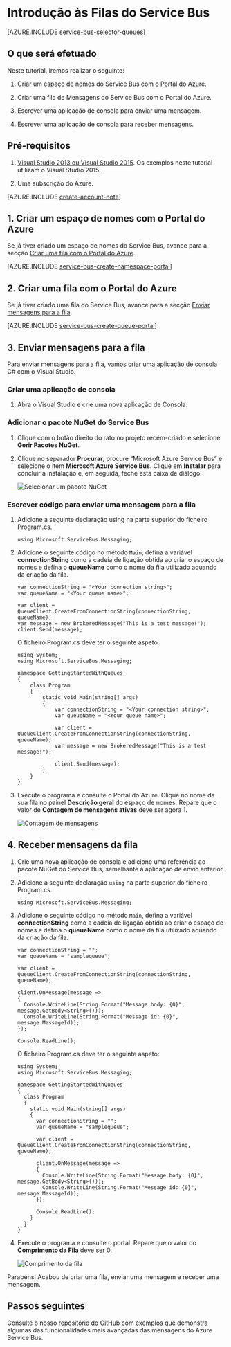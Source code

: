 <properties
    pageTitle="Introdução às filas do Service Bus | Microsoft Azure"
    description="Como escrever uma aplicação de consola C# para as mensagens do Service Bus"
    services="service-bus-messaging"
    documentationCenter=".net"
    authors="jtaubensee"
    manager="timlt"
    editor=""/>

<tags
    ms.service="service-bus-messaging"
    ms.devlang="tbd"
    ms.topic="hero-article"
    ms.tgt_pltfrm="dotnet"
    ms.workload="na"
    ms.date="08/23/2016"
    ms.author="jotaub;sethm"/>


# Introdução às Filas do Service Bus

[AZURE.INCLUDE [service-bus-selector-queues](../../includes/service-bus-selector-queues.md)]

## O que será efetuado

Neste tutorial, iremos realizar o seguinte:

1. Criar um espaço de nomes do Service Bus com o Portal do Azure.

2. Criar uma fila de Mensagens do Service Bus com o Portal do Azure.

3. Escrever uma aplicação de consola para enviar uma mensagem.

4. Escrever uma aplicação de consola para receber mensagens.

## Pré-requisitos

1. [Visual Studio 2013 ou Visual Studio 2015](http://www.visualstudio.com). Os exemplos neste tutorial utilizam o Visual Studio 2015.

2. Uma subscrição do Azure.

[AZURE.INCLUDE [create-account-note](../../includes/create-account-note.md)]

## 1. Criar um espaço de nomes com o Portal do Azure

Se já tiver criado um espaço de nomes do Service Bus, avance para a secção [Criar uma fila com o Portal do Azure](#2-create-a-queue-using-the-azure-portal).

[AZURE.INCLUDE [service-bus-create-namespace-portal](../../includes/service-bus-create-namespace-portal.md)]

## 2. Criar uma fila com o Portal do Azure

Se já tiver criado uma fila do Service Bus, avance para a secção [Enviar mensagens para a fila](#3-send-messages-to-the-queue).

[AZURE.INCLUDE [service-bus-create-queue-portal](../../includes/service-bus-create-queue-portal.md)]

## 3. Enviar mensagens para a fila

Para enviar mensagens para a fila, vamos criar uma aplicação de consola C# com o Visual Studio.

### Criar uma aplicação de consola

1. Abra o Visual Studio e crie uma nova aplicação de Consola.

### Adicionar o pacote NuGet do Service Bus

1. Clique com o botão direito do rato no projeto recém-criado e selecione **Gerir Pacotes NuGet**.

2. Clique no separador **Procurar**, procure “Microsoft Azure Service Bus” e selecione o item **Microsoft Azure Service Bus**. Clique em **Instalar** para concluir a instalação e, em seguida, feche esta caixa de diálogo.

    ![Selecionar um pacote NuGet][nuget-pkg]

### Escrever código para enviar uma mensagem para a fila

1. Adicione a seguinte declaração using na parte superior do ficheiro Program.cs.

    ```
    using Microsoft.ServiceBus.Messaging;
    ```
    
2. Adicione o seguinte código no método `Main`, defina a variável **connectionString** como a cadeia de ligação obtida ao criar o espaço de nomes e defina o **queueName** como o nome da fila utilizado aquando da criação da fila.

    ```
    var connectionString = "<Your connection string>";
    var queueName = "<Your queue name>";
  
    var client = QueueClient.CreateFromConnectionString(connectionString, queueName);
    var message = new BrokeredMessage("This is a test message!");
    client.Send(message);
    ```

    O ficheiro Program.cs deve ter o seguinte aspeto.

    ```
    using System;
    using Microsoft.ServiceBus.Messaging;

    namespace GettingStartedWithQueues
    {
        class Program
        {
            static void Main(string[] args)
            {
                var connectionString = "<Your connection string>";
                var queueName = "<Your queue name>";

                var client = QueueClient.CreateFromConnectionString(connectionString, queueName);
                var message = new BrokeredMessage("This is a test message!");

                client.Send(message);
            }
        }
    }
    ```
  
3. Execute o programa e consulte o Portal do Azure. Clique no nome da sua fila no painel **Descrição geral** do espaço de nomes. Repare que o valor de **Contagem de mensagens ativas** deve ser agora 1.
    
      ![Contagem de mensagens][queue-message]
    
## 4. Receber mensagens da fila

1. Crie uma nova aplicação de consola e adicione uma referência ao pacote NuGet do Service Bus, semelhante à aplicação de envio anterior.

2. Adicione a seguinte declaração `using` na parte superior do ficheiro Program.cs.
  
    ```
    using Microsoft.ServiceBus.Messaging;
    ```
  
3. Adicione o seguinte código no método `Main`, defina a variável **connectionString** como a cadeia de ligação obtida ao criar o espaço de nomes e defina o **queueName** como o nome da fila utilizado aquando da criação da fila.

    ```
    var connectionString = "";
    var queueName = "samplequeue";
  
    var client = QueueClient.CreateFromConnectionString(connectionString, queueName);
  
    client.OnMessage(message =>
    {
      Console.WriteLine(String.Format("Message body: {0}", message.GetBody<String>()));
      Console.WriteLine(String.Format("Message id: {0}", message.MessageId));
    });
  
    Console.ReadLine();
    ```

    O ficheiro Program.cs deve ter o seguinte aspeto:

    ```
    using System;
    using Microsoft.ServiceBus.Messaging;
  
    namespace GettingStartedWithQueues
    {
      class Program
      {
        static void Main(string[] args)
        {
          var connectionString = "";
          var queueName = "samplequeue";
  
          var client = QueueClient.CreateFromConnectionString(connectionString, queueName);
  
          client.OnMessage(message =>
          {
            Console.WriteLine(String.Format("Message body: {0}", message.GetBody<String>()));
            Console.WriteLine(String.Format("Message id: {0}", message.MessageId));
          });
  
          Console.ReadLine();
        }
      }
    }
    ```
  
4. Execute o programa e consulte o portal. Repare que o valor do **Comprimento da Fila** deve ser 0.

    ![Comprimento da fila][queue-message-receive]
  
Parabéns! Acabou de criar uma fila, enviar uma mensagem e receber uma mensagem.

## Passos seguintes

Consulte o nosso [repositório do GitHub com exemplos](https://github.com/Azure-Samples/azure-servicebus-messaging-samples) que demonstra algumas das funcionalidades mais avançadas das mensagens do Azure Service Bus.

<!--Image references-->

[nuget-pkg]: ./media/service-bus-dotnet-get-started-with-queues/nuget-package.png
[queue-message]: ./media/service-bus-dotnet-get-started-with-queues/queue-message.png
[queue-message-receive]: ./media/service-bus-dotnet-get-started-with-queues/queue-message-receive.png


<!--Reference style links - using these makes the source content way more readable than using inline links-->

[github-samples]: https://github.com/Azure-Samples/azure-servicebus-messaging-samples


<!--HONumber=Sep16_HO4-->



